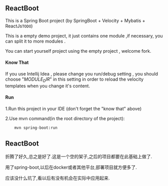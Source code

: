 ## ReactBoot
This is a Spring Boot project (by SpringBoot + Velocity + Mybatis + ReactJs`TODO`)

This is a empty demo project, it just contains one module ,if necessary, you can split it to more modules .

You can start yourself project using the empty project , welcome fork.

#### Know That
If you use Intellij Idea , please change you run/debug setting , you should choose "$MODULE_DIR$" in this setting in order to reload the velocity templates when you change it's content.

#### Run
1.Run this project in your IDE (don't forget the  "know that" above)

2.Use mvn command(in the root directory of the project):
```bash
    mvn spring-boot:run
```

## ReactBoot

折腾了好久,总之是好了.这是一个空的架子,之后的项目都要在此基础上做了.

用了spring-boot,以后在docker或者其他平台,部署项目就方便多了.

应该没什么坑了,看以后有没有机会在实际中应用起来.